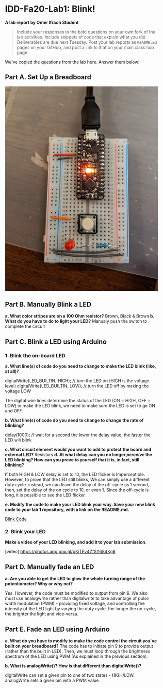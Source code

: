 # IDD-Fa20-Lab1: Blink!

**A lab report by Omer Ifrach Student**

> Include your responses to the bold questions on your own fork of the lab activities. Include snippets of code that explain what you did. Deliverables are due next Tuesday. Post your lab reports as `README.md` pages on your GitHub, and post a link to that on your main class hub page.

We've copied the questions from the lab here. Answer them below!

## Part A. Set Up a Breadboard

![Screenshot](lab1setup.jpg)


## Part B. Manually Blink a LED

**a. What color stripes are on a 100 Ohm resistor?**
Brown, Black & Brown 
**b. What do you have to do to light your LED?**
Manualy push the switch to complete the circuit

## Part C. Blink a LED using Arduino

### 1. Blink the on-board LED

**a. What line(s) of code do you need to change to make the LED blink (like, at all)?**
 
 digitalWrite(LED_BUILTIN, HIGH);   // turn the LED on (HIGH is the voltage level)
 digitalWrite(LED_BUILTIN, LOW);    // turn the LED off by making the voltage LOW
  
 The digital wire lines determine the status of the LED (ON = HIGH, OFF = LOW)
 to make the LED blink, we need to make sure the LED is set to go ON and OFF. 

**b. What line(s) of code do you need to change to change the rate of blinking?**
 
delay(1000);                       // wait for a second
the lower the delay value, the faster the LED will blink

**c. What circuit element would you want to add to protect the board and external LED?**
Resistors
**d. At what delay can you no longer *perceive* the LED blinking? How can you prove to yourself that it is, in fact, still blinking?**

If both HIGH & LOW delay is set to 10, the LED flicker is Imperceptible. However,
to prove that the LED still blinks, We can simply use a different duty cycle. instead, we can leave 
the delay of the off-cycle as 1 second, then, set the delay of the on cycle to 10, or even 1. Since the off-cycle is long, it is possible to see the LED flicker.

**e. Modify the code to make your LED blink your way. Save your new blink code to your lab 1 repository, with a link on the README.md.**

[Blink Code](Lab1-_Blink.ino)

### 2. Blink your LED

**Make a video of your LED blinking, and add it to your lab submission.**

[video]
https://photos.app.goo.gl/pKjTEv4ZfSY684Kg8

## Part D. Manually fade an LED

**a. Are you able to get the LED to glow the whole turning range of the potentiometer? Why or why not?**

Yes. However, the code must be modified to output from pin 9. We also must use analogwrite rather than digitalwrite to take advantage of pulse width modulation (PWM) - providing fixed voltage, and controlling the intensity of the LED light by varying the duty cycle. the longer the on-cycle, the brighter the light and vice-versa.

## Part E. Fade an LED using Arduino

**a. What do you have to modify to make the code control the circuit you've built on your breadboard?**
The code has to initiate pin 9 to provide output (rather than the built in LED). Then, we must loop through the brightness spectrum of the LED using PWM (As explained in the previous section).

**b. What is analogWrite()? How is that different than digitalWrite()?**

digitalWrite can set a given pin to one of two states - HIGH/LOW. 
analogWrite sets a given pin with a PWM value.
